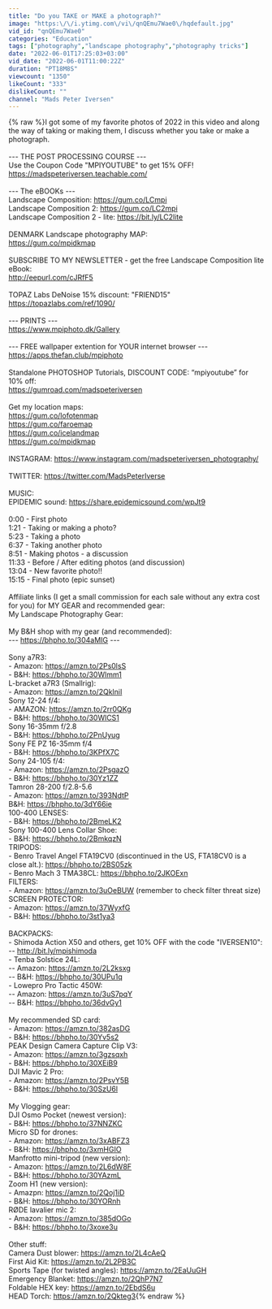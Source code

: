```yaml
---
title: "Do you TAKE or MAKE a photograph?"
image: "https:\/\/i.ytimg.com\/vi\/qnQEmu7Wae0\/hqdefault.jpg"
vid_id: "qnQEmu7Wae0"
categories: "Education"
tags: ["photography","landscape photography","photography tricks"]
date: "2022-06-01T17:25:03+03:00"
vid_date: "2022-06-01T11:00:22Z"
duration: "PT18M8S"
viewcount: "1350"
likeCount: "333"
dislikeCount: ""
channel: "Mads Peter Iversen"
---
```

{% raw %}I got some of my favorite photos of 2022 in this video and along the way of taking or making them, I discuss whether you take or make a photograph.<br /><br />--- THE POST PROCESSING COURSE ---<br />Use the Coupon Code &quot;MPIYOUTUBE&quot; to get 15% OFF!<br /><a rel="nofollow" target="blank" href="https://madspeteriversen.teachable.com/">https://madspeteriversen.teachable.com/</a><br /><br />--- The eBOOKs ---<br />Landscape Composition: <a rel="nofollow" target="blank" href="https://gum.co/LCmpi">https://gum.co/LCmpi</a><br />Landscape Composition 2: <a rel="nofollow" target="blank" href="https://gum.co/LC2mpi">https://gum.co/LC2mpi</a><br />Landscape Composition 2 - lite: <a rel="nofollow" target="blank" href="https://bit.ly/LC2lite">https://bit.ly/LC2lite</a><br /><br />DENMARK Landscape photography MAP:<br /><a rel="nofollow" target="blank" href="https://gum.co/mpidkmap">https://gum.co/mpidkmap</a><br /><br />SUBSCRIBE TO MY NEWSLETTER - get the free Landscape Composition lite eBook:<br /><a rel="nofollow" target="blank" href="http://eepurl.com/cJRfF5">http://eepurl.com/cJRfF5</a><br /><br />TOPAZ Labs DeNoise 15% discount: &quot;FRIEND15&quot;<br /><a rel="nofollow" target="blank" href="https://topazlabs.com/ref/1090/">https://topazlabs.com/ref/1090/</a><br /><br />--- PRINTS ---<br /><a rel="nofollow" target="blank" href="https://www.mpiphoto.dk/Gallery">https://www.mpiphoto.dk/Gallery</a><br /><br />--- FREE wallpaper extention for YOUR internet browser ---<br /><a rel="nofollow" target="blank" href="https://apps.thefan.club/mpiphoto">https://apps.thefan.club/mpiphoto</a><br /><br />Standalone PHOTOSHOP Tutorials, DISCOUNT CODE: “mpiyoutube” for 10% off:<br /><a rel="nofollow" target="blank" href="https://gumroad.com/madspeteriversen">https://gumroad.com/madspeteriversen</a><br /><br />Get my location maps:<br /><a rel="nofollow" target="blank" href="https://gum.co/lofotenmap">https://gum.co/lofotenmap</a><br /><a rel="nofollow" target="blank" href="https://gum.co/faroemap">https://gum.co/faroemap</a><br /><a rel="nofollow" target="blank" href="https://gum.co/icelandmap">https://gum.co/icelandmap</a><br /><a rel="nofollow" target="blank" href="https://gum.co/mpidkmap">https://gum.co/mpidkmap</a><br /><br />INSTAGRAM: <a rel="nofollow" target="blank" href="https://www.instagram.com/madspeteriversen_photography/">https://www.instagram.com/madspeteriversen_photography/</a><br /><br />TWITTER: <a rel="nofollow" target="blank" href="https://twitter.com/MadsPeterIverse">https://twitter.com/MadsPeterIverse</a> <br /><br />MUSIC:<br />EPIDEMIC sound: <a rel="nofollow" target="blank" href="https://share.epidemicsound.com/wpJt9">https://share.epidemicsound.com/wpJt9</a><br /><br />0:00 - First photo<br />1:21 - Taking or making a photo?<br />5:23 - Taking a photo<br />6:37 - Taking another photo<br />8:51 - Making photos - a discussion<br />11:33 - Before / After editing photos (and discussion)<br />13:04 - New favorite photo!!<br />15:15 - Final photo (epic sunset)<br /><br />Affiliate links (I get a small commission for each sale without any extra cost for you) for MY GEAR and recommended gear:<br />My Landscape Photography Gear:<br /><br />My B&amp;H shop with my gear (and recommended):<br />--- <a rel="nofollow" target="blank" href="https://bhpho.to/304aMIG">https://bhpho.to/304aMIG</a> ---<br /><br />Sony a7R3:<br /> - Amazon: <a rel="nofollow" target="blank" href="https://amzn.to/2Ps0lsS">https://amzn.to/2Ps0lsS</a><br /> - B&amp;H: <a rel="nofollow" target="blank" href="https://bhpho.to/30Wlmm1">https://bhpho.to/30Wlmm1</a><br />L-bracket a7R3 (Smallrig):<br />- Amazon: <a rel="nofollow" target="blank" href="https://amzn.to/2QklniI">https://amzn.to/2QklniI</a><br />Sony 12-24 f/4:<br /> - AMAZON: <a rel="nofollow" target="blank" href="https://amzn.to/2rr0QKg">https://amzn.to/2rr0QKg</a><br /> - B&amp;H: <a rel="nofollow" target="blank" href="https://bhpho.to/30WlCS1">https://bhpho.to/30WlCS1</a><br />Sony 16-35mm f/2.8<br />- B&amp;H: <a rel="nofollow" target="blank" href="https://bhpho.to/2PnUyug">https://bhpho.to/2PnUyug</a><br />Sony FE PZ 16-35mm f/4<br />- B&amp;H: <a rel="nofollow" target="blank" href="https://bhpho.to/3KPfX7C">https://bhpho.to/3KPfX7C</a><br />Sony 24-105 f/4:<br /> - Amazon: <a rel="nofollow" target="blank" href="https://amzn.to/2PsgazO">https://amzn.to/2PsgazO</a><br /> - B&amp;H: <a rel="nofollow" target="blank" href="https://bhpho.to/30Yz1ZZ">https://bhpho.to/30Yz1ZZ</a><br />Tamron 28-200 f/2.8-5.6<br />- Amazon: <a rel="nofollow" target="blank" href="https://amzn.to/393NdtP">https://amzn.to/393NdtP</a><br />B&amp;H: <a rel="nofollow" target="blank" href="https://bhpho.to/3dY66ie">https://bhpho.to/3dY66ie</a><br />100-400 LENSES:<br />- B&amp;H: <a rel="nofollow" target="blank" href="https://bhpho.to/2BmeLK2">https://bhpho.to/2BmeLK2</a><br />Sony 100-400 Lens Collar Shoe:<br />- B&amp;H: <a rel="nofollow" target="blank" href="https://bhpho.to/2BmkqzN">https://bhpho.to/2BmkqzN</a><br />TRIPODS:<br />- Benro Travel Angel FTA19CV0 (discontinued in the US, FTA18CV0 is a close alt.): <a rel="nofollow" target="blank" href="https://bhpho.to/2BS05zk">https://bhpho.to/2BS05zk</a> <br />- Benro Mach 3 TMA38CL: <a rel="nofollow" target="blank" href="https://bhpho.to/2JKOExn">https://bhpho.to/2JKOExn</a><br />FILTERS:<br />- Amazon: <a rel="nofollow" target="blank" href="https://amzn.to/3uOeBUW">https://amzn.to/3uOeBUW</a> (remember to check filter threat size)<br />SCREEN PROTECTOR:<br />- Amazon: <a rel="nofollow" target="blank" href="https://amzn.to/37WyxfG">https://amzn.to/37WyxfG</a><br />- B&amp;H: <a rel="nofollow" target="blank" href="https://bhpho.to/3st1ya3">https://bhpho.to/3st1ya3</a><br /><br />BACKPACKS:<br /> - Shimoda Action X50 and others, get 10% OFF with the code &quot;IVERSEN10&quot;:<br />-- <a rel="nofollow" target="blank" href="http://bit.ly/mpishimoda">http://bit.ly/mpishimoda</a><br />- Tenba Solstice 24L:<br />-- Amazon: <a rel="nofollow" target="blank" href="https://amzn.to/2L2ksxg">https://amzn.to/2L2ksxg</a><br />-- B&amp;H: <a rel="nofollow" target="blank" href="https://bhpho.to/30UPu1q">https://bhpho.to/30UPu1q</a><br />- Lowepro Pro Tactic 450W:<br />-- Amazon: <a rel="nofollow" target="blank" href="https://amzn.to/3uS7pqY">https://amzn.to/3uS7pqY</a><br />-- B&amp;H: <a rel="nofollow" target="blank" href="https://bhpho.to/36dvGy1">https://bhpho.to/36dvGy1</a><br /><br />My recommended SD card:<br /> - Amazon: <a rel="nofollow" target="blank" href="https://amzn.to/382asDG">https://amzn.to/382asDG</a><br /> - B&amp;H: <a rel="nofollow" target="blank" href="https://bhpho.to/30Yv5s2">https://bhpho.to/30Yv5s2</a><br />PEAK Design Camera Capture Clip V3:<br /> - Amazon: <a rel="nofollow" target="blank" href="https://amzn.to/3gzsqxh">https://amzn.to/3gzsqxh</a><br /> - B&amp;H: <a rel="nofollow" target="blank" href="https://bhpho.to/30XEiB9">https://bhpho.to/30XEiB9</a><br />DJI Mavic 2 Pro:<br /> - Amazon: <a rel="nofollow" target="blank" href="https://amzn.to/2PsvY5B">https://amzn.to/2PsvY5B</a><br /> - B&amp;H: <a rel="nofollow" target="blank" href="https://bhpho.to/30SzU6l">https://bhpho.to/30SzU6l</a><br /><br />My Vlogging gear:<br />DJI Osmo Pocket (newest version):<br />- B&amp;H: <a rel="nofollow" target="blank" href="https://bhpho.to/37NNZKC">https://bhpho.to/37NNZKC</a><br />Micro SD for drones:<br />- Amazon: <a rel="nofollow" target="blank" href="https://amzn.to/3xABFZ3">https://amzn.to/3xABFZ3</a><br />- B&amp;H: <a rel="nofollow" target="blank" href="https://bhpho.to/3xmHGIO">https://bhpho.to/3xmHGIO</a><br />Manfrotto mini-tripod (new version):<br /> - Amazon: <a rel="nofollow" target="blank" href="https://amzn.to/2L6dW8F">https://amzn.to/2L6dW8F</a><br /> - B&amp;H: <a rel="nofollow" target="blank" href="https://bhpho.to/30YAzmL">https://bhpho.to/30YAzmL</a><br />Zoom H1 (new version):<br /> - Amazpn: <a rel="nofollow" target="blank" href="https://amzn.to/2Qoj1iD">https://amzn.to/2Qoj1iD</a><br /> - B&amp;H: <a rel="nofollow" target="blank" href="https://bhpho.to/30YORnh">https://bhpho.to/30YORnh</a><br />RØDE lavalier mic 2:<br /> - Amazon: <a rel="nofollow" target="blank" href="https://amzn.to/385dOGo">https://amzn.to/385dOGo</a><br /> - B&amp;H: <a rel="nofollow" target="blank" href="https://bhpho.to/3xoxe3u">https://bhpho.to/3xoxe3u</a><br /><br />Other stuff:<br />Camera Dust blower: <a rel="nofollow" target="blank" href="https://amzn.to/2L4cAeQ">https://amzn.to/2L4cAeQ</a><br />First Aid Kit: <a rel="nofollow" target="blank" href="https://amzn.to/2L2PB3C">https://amzn.to/2L2PB3C</a><br />Sports Tape (for twisted angles): <a rel="nofollow" target="blank" href="https://amzn.to/2EaUuGH">https://amzn.to/2EaUuGH</a><br />Emergency Blanket: <a rel="nofollow" target="blank" href="https://amzn.to/2QhP7N7">https://amzn.to/2QhP7N7</a><br />Foldable HEX key: <a rel="nofollow" target="blank" href="https://amzn.to/2EbdS6u">https://amzn.to/2EbdS6u</a><br />HEAD Torch: <a rel="nofollow" target="blank" href="https://amzn.to/2Qkteg3">https://amzn.to/2Qkteg3</a>{% endraw %}
